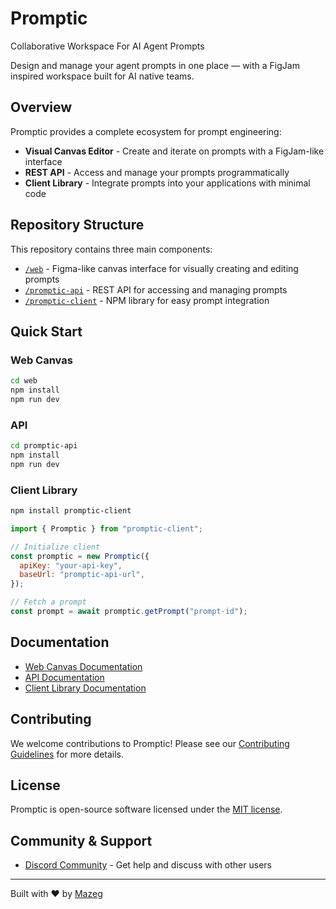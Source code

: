 # Promptic

Collaborative Workspace For AI Agent Prompts

Design and manage your agent prompts in one place — with a FigJam inspired workspace built for AI native teams.

## Overview

Promptic provides a complete ecosystem for prompt engineering:

- **Visual Canvas Editor** - Create and iterate on prompts with a FigJam-like interface
- **REST API** - Access and manage your prompts programmatically
- **Client Library** - Integrate prompts into your applications with minimal code

## Repository Structure

This repository contains three main components:

- [`/web`](./web) - Figma-like canvas interface for visually creating and editing prompts
- [`/promptic-api`](./promptic-api) - REST API for accessing and managing prompts
- [`/promptic-client`](./promptic-client) - NPM library for easy prompt integration

## Quick Start

### Web Canvas

```bash
cd web
npm install
npm run dev
```

### API

```bash
cd promptic-api
npm install
npm run dev
```

### Client Library

```bash
npm install promptic-client
```

```javascript
import { Promptic } from "promptic-client";

// Initialize client
const promptic = new Promptic({
  apiKey: "your-api-key",
  baseUrl: "promptic-api-url",
});

// Fetch a prompt
const prompt = await promptic.getPrompt("prompt-id");
```

## Documentation

- [Web Canvas Documentation](./web/README.md)
- [API Documentation](./promptic-api/README.md)
- [Client Library Documentation](./promptic-client/README.md)

## Contributing

We welcome contributions to Promptic! Please see our [Contributing Guidelines](./CONTRIBUTING.md) for more details.

## License

Promptic is open-source software licensed under the [MIT license](./LICENSE).

## Community & Support

- [Discord Community](https://discord.com/invite/zGaUvXy37d) - Get help and discuss with other users

---

Built with ❤️ by [Mazeg](https://mazeg.com)
